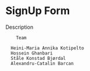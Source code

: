 # SignUp Form

Description

```
    Team

  Heini-Maria Annika Kotipelto
  Hossein Ghanbari
  Ståle Konstad Bjørdal
  Alexandru-Catalin Barcan
```